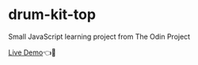 # drum-kit-top

Small JavaScript learning project from The Odin Project

[Live Demo](https://jopar210.github.io/etch-a-sketch-top/)👈🤫
